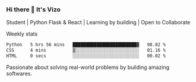 ### Hi there 👋 It's Vizo

Student | Python Flask & React | Learning by building | Open to Collaborate

Weekly stats
<!--START_SECTION:waka-->

```txt
Python   5 hrs 56 mins   ████████████████████████▓   98.82 %
CSS      4 mins          ▒░░░░░░░░░░░░░░░░░░░░░░░░   01.16 %
HTML     0 secs          ░░░░░░░░░░░░░░░░░░░░░░░░░   00.02 %
```

<!--END_SECTION:waka-->


Passionate about solving real-world problems by building amazing softwares.
